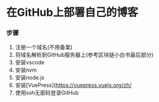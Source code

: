 # 在GitHub上部署自己的博客

### 步骤

1. 注册一个域名(不用备案)
3. 将域名解析到GitHub服务器上(参考区块链小白书最后部分)
4. 安装vscode
5. 安装nvm 
6. 安装node.js
7. 安装[VuePress](https://vuepress.vuejs.org/zh/
8. 使用ssh无密码登录GitHub

